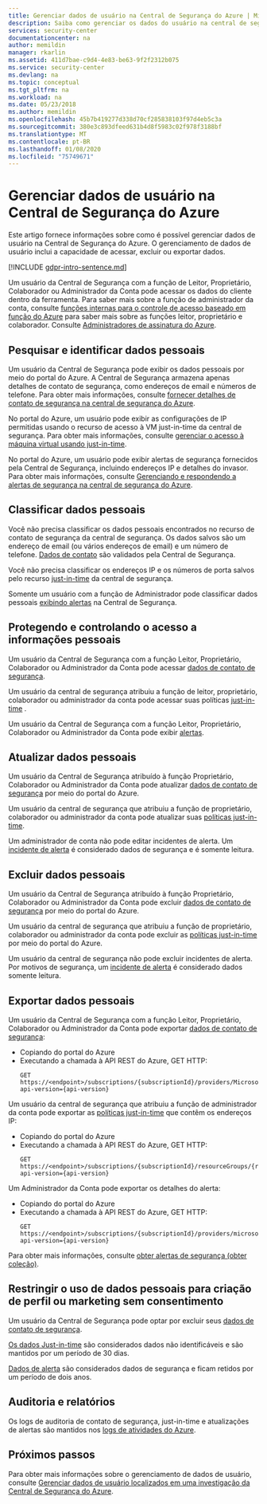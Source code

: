 ```yaml
---
title: Gerenciar dados de usuário na Central de Segurança do Azure | Microsoft Docs
description: Saiba como gerenciar os dados do usuário na central de segurança do Azure. O gerenciamento de dados de usuário inclui a capacidade de acessar, excluir ou exportar dados.
services: security-center
documentationcenter: na
author: memildin
manager: rkarlin
ms.assetid: 411d7bae-c9d4-4e83-be63-9f2f2312b075
ms.service: security-center
ms.devlang: na
ms.topic: conceptual
ms.tgt_pltfrm: na
ms.workload: na
ms.date: 05/23/2018
ms.author: memildin
ms.openlocfilehash: 45b7b419277d338d70cf285838103f97d4eb5c3a
ms.sourcegitcommit: 380e3c893dfeed631b4d8f5983c02f978f3188bf
ms.translationtype: MT
ms.contentlocale: pt-BR
ms.lasthandoff: 01/08/2020
ms.locfileid: "75749671"
---
```

# <a name="manage-user-data-in-azure-security-center"></a>Gerenciar dados de usuário na Central de Segurança do Azure
Este artigo fornece informações sobre como é possível gerenciar dados de usuário na Central de Segurança do Azure. O gerenciamento de dados de usuário inclui a capacidade de acessar, excluir ou exportar dados.

[!INCLUDE [gdpr-intro-sentence.md](../../includes/gdpr-intro-sentence.md)]

Um usuário da Central de Segurança com a função de Leitor, Proprietário, Colaborador ou Administrador da Conta pode acessar os dados do cliente dentro da ferramenta. Para saber mais sobre a função de administrador da conta, consulte [funções internas para o controle de acesso baseado em função do Azure](../role-based-access-control/built-in-roles.md) para saber mais sobre as funções leitor, proprietário e colaborador. Consulte [Administradores de assinatura do Azure](../billing/billing-add-change-azure-subscription-administrator.md).

## <a name="searching-for-and-identifying-personal-data"></a>Pesquisar e identificar dados pessoais
Um usuário da Central de Segurança pode exibir os dados pessoais por meio do portal do Azure. A Central de Segurança armazena apenas detalhes de contato de segurança, como endereços de email e números de telefone. Para obter mais informações, consulte [fornecer detalhes de contato de segurança na central de segurança do Azure](security-center-provide-security-contact-details.md).

No portal do Azure, um usuário pode exibir as configurações de IP permitidas usando o recurso de acesso à VM just-in-time da central de segurança. Para obter mais informações, consulte [gerenciar o acesso à máquina virtual usando just-in-time](security-center-just-in-time.md).

No portal do Azure, um usuário pode exibir alertas de segurança fornecidos pela Central de Segurança, incluindo endereços IP e detalhes do invasor. Para obter mais informações, consulte [Gerenciando e respondendo a alertas de segurança na central de segurança do Azure](security-center-managing-and-responding-alerts.md).

## <a name="classifying-personal-data"></a>Classificar dados pessoais
Você não precisa classificar os dados pessoais encontrados no recurso de contato de segurança da central de segurança. Os dados salvos são um endereço de email (ou vários endereços de email) e um número de telefone. [Dados de contato](security-center-provide-security-contact-details.md) são validados pela Central de Segurança.

Você não precisa classificar os endereços IP e os números de porta salvos pelo recurso [just-in-time](security-center-just-in-time.md) da central de segurança.

Somente um usuário com a função de Administrador pode classificar dados pessoais [exibindo alertas](security-center-managing-and-responding-alerts.md) na Central de Segurança.

## <a name="securing-and-controlling-access-to-personal-data"></a>Protegendo e controlando o acesso a informações pessoais
Um usuário da Central de Segurança com a função Leitor, Proprietário, Colaborador ou Administrador da Conta pode acessar [dados de contato de segurança](security-center-provide-security-contact-details.md).

Um usuário da central de segurança atribuiu a função de leitor, proprietário, colaborador ou administrador da conta pode acessar suas políticas [just-in-time](security-center-just-in-time.md) .

Um usuário da Central de Segurança com a função Leitor, Proprietário, Colaborador ou Administrador da Conta pode exibir [alertas](security-center-managing-and-responding-alerts.md).

## <a name="updating-personal-data"></a>Atualizar dados pessoais
Um usuário da Central de Segurança atribuído à função Proprietário, Colaborador ou Administrador da Conta pode atualizar [dados de contato de segurança](security-center-provide-security-contact-details.md) por meio do portal do Azure.

Um usuário da central de segurança que atribuiu a função de proprietário, colaborador ou administrador da conta pode atualizar suas [políticas just-in-time](security-center-just-in-time.md).

Um administrador de conta não pode editar incidentes de alerta. Um [incidente de alerta](security-center-managing-and-responding-alerts.md) é considerado dados de segurança e é somente leitura.

## <a name="deleting-personal-data"></a>Excluir dados pessoais
Um usuário da Central de Segurança atribuído à função Proprietário, Colaborador ou Administrador da Conta pode excluir [dados de contato de segurança](security-center-provide-security-contact-details.md) por meio do portal do Azure.

Um usuário da central de segurança que atribuiu a função de proprietário, colaborador ou administrador da conta pode excluir as [políticas just-in-time](security-center-just-in-time.md) por meio do portal do Azure.

Um usuário da central de segurança não pode excluir incidentes de alerta. Por motivos de segurança, um [incidente de alerta](security-center-managing-and-responding-alerts.md) é considerado dados somente leitura.

## <a name="exporting-personal-data"></a>Exportar dados pessoais
Um usuário da Central de Segurança com a função Leitor, Proprietário, Colaborador ou Administrador da Conta pode exportar [dados de contato de segurança](security-center-provide-security-contact-details.md):

- Copiando do portal do Azure
- Executando a chamada à API REST do Azure, GET HTTP:
  ```HTTP
  GET https://<endpoint>/subscriptions/{subscriptionId}/providers/Microsoft.Security/securityContacts?api-version={api-version}
  ```

Um usuário da central de segurança que atribuiu a função de administrador da conta pode exportar as [políticas just-in-time](security-center-just-in-time.md) que contêm os endereços IP:

- Copiando do portal do Azure
- Executando a chamada à API REST do Azure, GET HTTP:
  ```HTTP
  GET https://<endpoint>/subscriptions/{subscriptionId}/resourceGroups/{resourceGroup}/providers/Microsoft.Security/locations/{location}/jitNetworkAccessPolicies/default?api-version={api-version}
  ```

Um Administrador da Conta pode exportar os detalhes do alerta:

- Copiando do portal do Azure
- Executando a chamada à API REST do Azure, GET HTTP:
  ```HTTP
  GET https://<endpoint>/subscriptions/{subscriptionId}/providers/microsoft.Security/alerts?api-version={api-version}
  ```

Para obter mais informações, consulte [obter alertas de segurança (obter coleção)](https://msdn.microsoft.com/library/mt704050.aspx).

## <a name="restricting-the-use-of-personal-data-for-profiling-or-marketing-without-consent"></a>Restringir o uso de dados pessoais para criação de perfil ou marketing sem consentimento
Um usuário da Central de Segurança pode optar por excluir seus [dados de contato de segurança](security-center-provide-security-contact-details.md).

[Os dados Just-in-time](security-center-just-in-time.md) são considerados dados não identificáveis e são mantidos por um período de 30 dias.

[Dados de alerta](security-center-managing-and-responding-alerts.md) são considerados dados de segurança e ficam retidos por um período de dois anos.

## <a name="auditing-and-reporting"></a>Auditoria e relatórios
Os logs de auditoria de contato de segurança, just-in-time e atualizações de alertas são mantidos nos [logs de atividades do Azure](../azure-monitor/platform/platform-logs-overview.md).

## <a name="next-steps"></a>Próximos passos
Para obter mais informações sobre o gerenciamento de dados de usuário, consulte [Gerenciar dados de usuário localizados em uma investigação da Central de Segurança do Azure](security-center-investigation-user-data.md).
